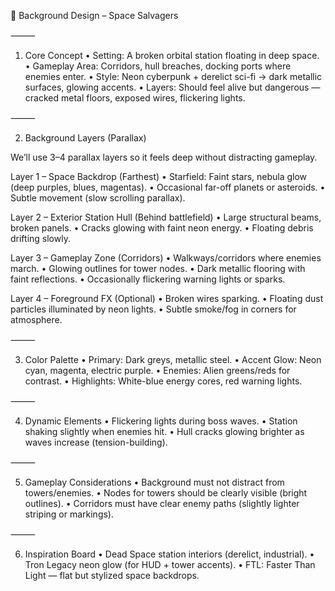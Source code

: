 🎨 Background Design – Space Salvagers

⸻

1. Core Concept
	•	Setting: A broken orbital station floating in deep space.
	•	Gameplay Area: Corridors, hull breaches, docking ports where enemies enter.
	•	Style: Neon cyberpunk + derelict sci-fi → dark metallic surfaces, glowing accents.
	•	Layers: Should feel alive but dangerous — cracked metal floors, exposed wires, flickering lights.

⸻

2. Background Layers (Parallax)

We’ll use 3–4 parallax layers so it feels deep without distracting gameplay.

Layer 1 – Space Backdrop (Farthest)
	•	Starfield: Faint stars, nebula glow (deep purples, blues, magentas).
	•	Occasional far-off planets or asteroids.
	•	Subtle movement (slow scrolling parallax).

Layer 2 – Exterior Station Hull (Behind battlefield)
	•	Large structural beams, broken panels.
	•	Cracks glowing with faint neon energy.
	•	Floating debris drifting slowly.

Layer 3 – Gameplay Zone (Corridors)
	•	Walkways/corridors where enemies march.
	•	Glowing outlines for tower nodes.
	•	Dark metallic flooring with faint reflections.
	•	Occasionally flickering warning lights or sparks.

Layer 4 – Foreground FX (Optional)
	•	Broken wires sparking.
	•	Floating dust particles illuminated by neon lights.
	•	Subtle smoke/fog in corners for atmosphere.

⸻

3. Color Palette
	•	Primary: Dark greys, metallic steel.
	•	Accent Glow: Neon cyan, magenta, electric purple.
	•	Enemies: Alien greens/reds for contrast.
	•	Highlights: White-blue energy cores, red warning lights.

⸻

4. Dynamic Elements
	•	Flickering lights during boss waves.
	•	Station shaking slightly when enemies hit.
	•	Hull cracks glowing brighter as waves increase (tension-building).

⸻

5. Gameplay Considerations
	•	Background must not distract from towers/enemies.
	•	Nodes for towers should be clearly visible (bright outlines).
	•	Corridors must have clear enemy paths (slightly lighter striping or markings).

⸻

6. Inspiration Board
	•	Dead Space station interiors (derelict, industrial).
	•	Tron Legacy neon glow (for HUD + tower accents).
	•	FTL: Faster Than Light — flat but stylized space backdrops.


